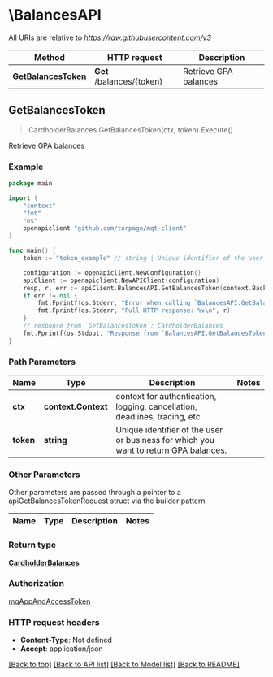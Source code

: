 # \BalancesAPI

All URIs are relative to *https://raw.githubusercontent.com/v3*

Method | HTTP request | Description
------------- | ------------- | -------------
[**GetBalancesToken**](BalancesAPI.md#GetBalancesToken) | **Get** /balances/{token} | Retrieve GPA balances



## GetBalancesToken

> CardholderBalances GetBalancesToken(ctx, token).Execute()

Retrieve GPA balances



### Example

```go
package main

import (
	"context"
	"fmt"
	"os"
	openapiclient "github.com/torpago/mqt-client"
)

func main() {
	token := "token_example" // string | Unique identifier of the user or business for which you want to return GPA balances.

	configuration := openapiclient.NewConfiguration()
	apiClient := openapiclient.NewAPIClient(configuration)
	resp, r, err := apiClient.BalancesAPI.GetBalancesToken(context.Background(), token).Execute()
	if err != nil {
		fmt.Fprintf(os.Stderr, "Error when calling `BalancesAPI.GetBalancesToken``: %v\n", err)
		fmt.Fprintf(os.Stderr, "Full HTTP response: %v\n", r)
	}
	// response from `GetBalancesToken`: CardholderBalances
	fmt.Fprintf(os.Stdout, "Response from `BalancesAPI.GetBalancesToken`: %v\n", resp)
}
```

### Path Parameters


Name | Type | Description  | Notes
------------- | ------------- | ------------- | -------------
**ctx** | **context.Context** | context for authentication, logging, cancellation, deadlines, tracing, etc.
**token** | **string** | Unique identifier of the user or business for which you want to return GPA balances. | 

### Other Parameters

Other parameters are passed through a pointer to a apiGetBalancesTokenRequest struct via the builder pattern


Name | Type | Description  | Notes
------------- | ------------- | ------------- | -------------


### Return type

[**CardholderBalances**](CardholderBalances.md)

### Authorization

[mqAppAndAccessToken](../README.md#mqAppAndAccessToken)

### HTTP request headers

- **Content-Type**: Not defined
- **Accept**: application/json

[[Back to top]](#) [[Back to API list]](../README.md#documentation-for-api-endpoints)
[[Back to Model list]](../README.md#documentation-for-models)
[[Back to README]](../README.md)

